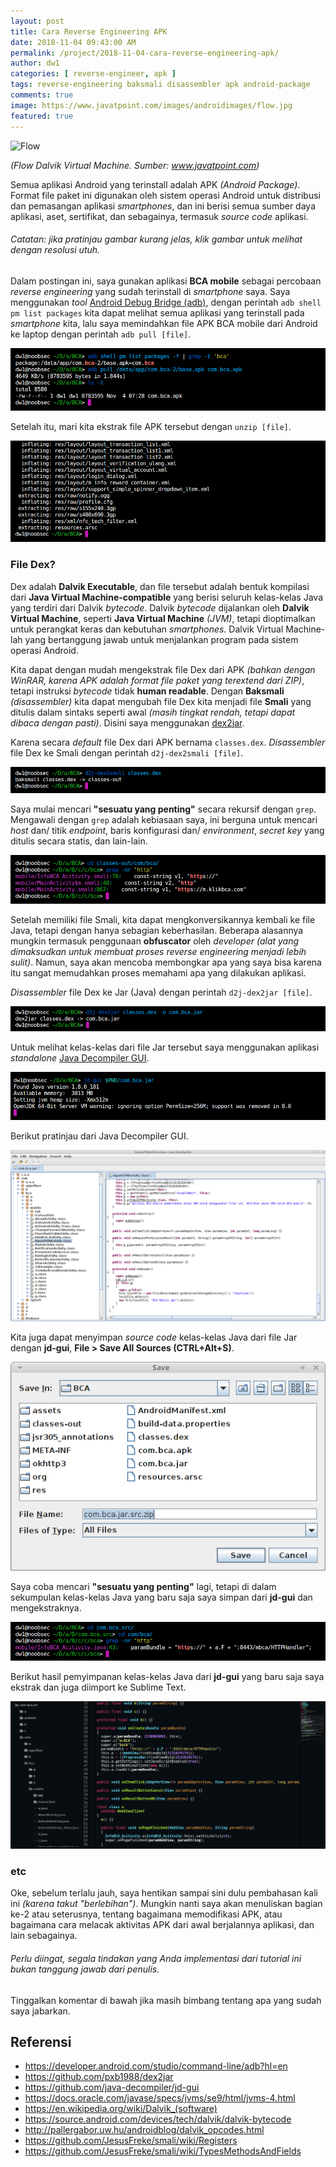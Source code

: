 ```yaml
---
layout: post
title: Cara Reverse Engineering APK
date: 2018-11-04 09:43:00 AM
permalink: /project/2018-11-04-cara-reverse-engineering-apk/
author: dw1
categories: [ reverse-engineer, apk ]
tags: reverse-engineering baksmali disassembler apk android-package
comments: true
image: https://www.javatpoint.com/images/androidimages/flow.jpg
featured: true
---
```


![Flow](https://www.javatpoint.com/images/androidimages/flow.jpg)

*(Flow Dalvik Virtual Machine. Sumber: www.javatpoint.com)*

Semua aplikasi Android yang terinstall adalah APK _(Android Package)_. Format file paket ini digunakan oleh sistem operasi Android untuk distribusi dan pemasangan aplikasi _smartphones_, dan ini berisi semua sumber daya aplikasi, aset, sertifikat, dan sebagainya, termasuk _source code_ aplikasi.

###### Catatan: jika pratinjau gambar kurang jelas, klik gambar untuk melihat dengan resolusi utuh.

Dalam postingan ini, saya gunakan aplikasi __BCA mobile__ sebagai percobaan _reverse engineering_ yang sudah terinstall di _smartphone_ saya.
Saya menggunakan _tool_ [Android Debug Bridge (adb)](https://developer.android.com/studio/command-line/adb?hl=en), dengan perintah `adb shell pm list packages` kita dapat melihat semua aplikasi yang terinstall pada _smartphone_ kita, lalu saya memindahkan file APK BCA mobile dari Android ke laptop dengan perintah `adb pull [file]`.

[![ADB Pull](/images/cara-reverse-engineering-apk_1.png)](/images/cara-reverse-engineering-apk_1.png)

Setelah itu, mari kita ekstrak file APK tersebut dengan `unzip [file]`.

[![unzip](/images/cara-reverse-engineering-apk_2.png)](/images/cara-reverse-engineering-apk_2.png)

### File Dex?

Dex adalah __Dalvik Executable__, dan file tersebut adalah bentuk kompilasi dari __Java Virtual Machine-compatible__ yang berisi seluruh kelas-kelas Java yang terdiri dari Dalvik _bytecode_. Dalvik _bytecode_ dijalankan oleh __Dalvik Virtual Machine__, seperti __Java Virtual Machine__ _(JVM)_, tetapi dioptimalkan untuk perangkat keras dan kebutuhan _smartphones_. Dalvik Virtual Machine-lah yang bertanggung jawab untuk menjalankan program pada sistem operasi Android.

Kita dapat dengan mudah mengekstrak file Dex dari APK _(bahkan dengan WinRAR, karena APK adalah format file paket yang terextend dari ZIP)_, tetapi instruksi _bytecode_ tidak __human readable__. Dengan __Baksmali__ _(disassembler)_ kita dapat mengubah file Dex kita menjadi file __Smali__ yang ditulis dalam sintaks seperti awal _(masih tingkat rendah, tetapi dapat dibaca dengan pasti)_. Disini saya menggunakan [dex2jar](https://github.com/pxb1988/dex2jar).

Karena secara _default_ file Dex dari APK bernama `classes.dex`. _Disassembler_ file Dex ke Smali dengan perintah `d2j-dex2smali [file]`.

[![baksmali](/images/cara-reverse-engineering-apk_3.png)](/images/cara-reverse-engineering-apk_3.png)

Saya mulai mencari __"sesuatu yang penting"__ secara rekursif dengan `grep`. Mengawali dengan `grep` adalah kebiasaan saya, ini berguna untuk mencari _host_ dan/ titik _endpoint_, baris konfigurasi dan/ _environment_, _secret key_ yang ditulis secara statis, dan lain-lain.

[![grep](/images/cara-reverse-engineering-apk_4.png?_)](/images/cara-reverse-engineering-apk_4.png)

Setelah memiliki file Smali, kita dapat mengkonversikannya kembali ke file Java, tetapi dengan hanya sebagian keberhasilan. Beberapa alasannya mungkin termasuk penggunaan __obfuscator__ oleh _developer_ _(alat yang dimaksudkan untuk membuat proses reverse engineering menjadi lebih sulit)_. Namun, saya akan mencoba membongkar apa yang saya bisa karena itu sangat memudahkan proses memahami apa yang dilakukan aplikasi.

_Disassembler_ file Dex ke Jar (Java) dengan perintah `d2j-dex2jar [file]`.

[![dex2jar](/images/cara-reverse-engineering-apk_5.png)](/images/cara-reverse-engineering-apk_5.png)

Untuk melihat kelas-kelas dari file Jar tersebut saya menggunakan aplikasi _standalone_ [Java Decompiler GUI](https://github.com/java-decompiler/jd-gui).

[![jd-gui](/images/cara-reverse-engineering-apk_6.png)](/images/cara-reverse-engineering-apk_6.png)

Berikut pratinjau dari Java Decompiler GUI.

[![jd-gui Preview](/images/cara-reverse-engineering-apk_7.png)](/images/cara-reverse-engineering-apk_7.png)

Kita juga dapat menyimpan _source code_ kelas-kelas Java dari file Jar dengan __jd-gui__, __File > Save All Sources (CTRL+Alt+S)__.

[![jd-gui save all sources](/images/cara-reverse-engineering-apk_8.png?_)](/images/cara-reverse-engineering-apk_8.png)

Saya coba mencari __"sesuatu yang penting"__ lagi, tetapi di dalam sekumpulan kelas-kelas Java yang baru saja saya simpan dari __jd-gui__ dan mengekstraknya.

[![grep java](/images/cara-reverse-engineering-apk_9.png)](/images/cara-reverse-engineering-apk_9.png)

Berikut hasil pemyimpanan kelas-kelas Java dari __jd-gui__ yang baru saja saya ekstrak dan juga diimport ke Sublime Text.

[![jd-gui preview java classes](/images/cara-reverse-engineering-apk_10.png)](/images/cara-reverse-engineering-apk_10.png)

### etc

Oke, sebelum terlalu jauh, saya hentikan sampai sini dulu pembahasan kali ini _(karena takut "berlebihan")_. Mungkin nanti saya akan menuliskan bagian ke-2 atau seterusnya, tentang bagaimana memodifikasi APK, atau bagaimana cara melacak aktivitas APK dari awal berjalannya aplikasi, dan lain sebagainya.

###### Perlu diingat, segala tindakan yang Anda implementasi dari tutorial ini bukan tanggung jawab dari penulis.

Tinggalkan komentar di bawah jika masih bimbang tentang apa yang sudah saya jabarkan.

## Referensi

- https://developer.android.com/studio/command-line/adb?hl=en
- https://github.com/pxb1988/dex2jar
- https://github.com/java-decompiler/jd-gui
- https://docs.oracle.com/javase/specs/jvms/se9/html/jvms-4.html
- https://en.wikipedia.org/wiki/Dalvik_(software)
- https://source.android.com/devices/tech/dalvik/dalvik-bytecode
- http://pallergabor.uw.hu/androidblog/dalvik_opcodes.html
- https://github.com/JesusFreke/smali/wiki/Registers
- https://github.com/JesusFreke/smali/wiki/TypesMethodsAndFields